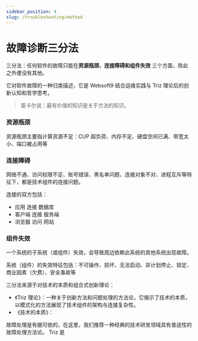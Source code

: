 ```yaml
---
sidebar_position: 4
slug: /troubleshooting/method
---
```


# 故障诊断三分法

三分法：任何软件的故障只能在**资源瓶颈、连接障碍和组件失效** 三个方面，除此之外便没有其他。  

它对软件故障的一种归类描述，它是 Websoft9 结合运维实践与 Triz 理论后的创新认知和哲学思考。   

> 笛卡尔说：最有价值的知识是关于方法的知识。 

### 资源瓶颈

资源瓶颈主要指计算资源不足：CUP 超负荷、内存不足、硬盘空间已满、带宽太小、端口被占用等

### 连接障碍

网络不通、访问权限不足、账号错误、黑名单问题、连接对象不对、进程互斥等特征下，都是技术组件的连接问题。  

连接的双方包括：  

* 应用 连接 数据库
* 客户端 连接 服务端
* 浏览器 访问 网站

### 组件失效

一个系统的子系统（或组件）失效，会导致周边依赖此系统的其他系统出现故障。  

系统（组件）的失效特征包括：不可操作、损坏、无法启动、非计划停止、锁定、商业因素（欠费）、安全事故等  



三分法来源于对技术的本质和组合式创新理论：  

- 《Triz 理论》：一种关于创新方法和问题处理的方法论，它揭示了技术的本质，以模式化的方法展现了技术组件的架构与连接复杂性。
- 《技术的本质》：

故障处理是有据可依的，在这里，我们推荐一种经典的技术研发领域具有普适性的故障处理方法论。 Triz 是

